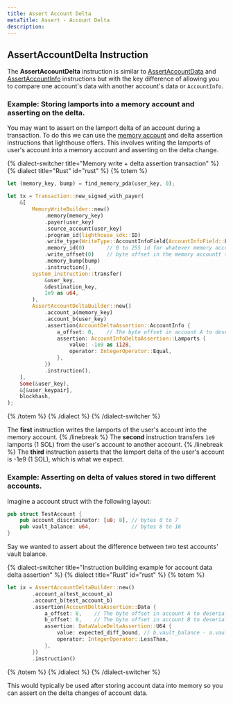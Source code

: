 ```yaml
---
title: Assert Account Delta
metaTitle: Assert - Account Delta
description:
---
```


## AssertAccountDelta Instruction

The **AssertAccountDelta** instruction is similar to [AssertAccountData](/assert/account-data) and [AssertAccountInfo](/assert/account-info) instructions but with the key difference of allowing you to compare one account's data with another account's data or `AccountInfo`.

### Example: Storing lamports into a memory account and asserting on the delta.

You may want to assert on the lamport delta of an account during a transaction.
To do this we can use the [memory account](/memory) and delta assertion instructions that lighthouse offers. This involves writing the lamports of user's account into a memory account and asserting on the delta change.

{% dialect-switcher title="Memory write + delta assertion transaction" %}
{% dialect title="Rust" id="rust" %}
{% totem %}

```rust
let (memory_key, bump) = find_memory_pda(user_key, 0);

let tx = Transaction::new_signed_with_payer(
    &[
        MemoryWriteBuilder::new()
            .memory(memory_key)
            .payer(user_key)
            .source_account(user_key)
            .program_id(lighthouse_sdk::ID)
            .write_type(WriteType::AccountInfoField(AccountInfoField::Lamports))
            .memory_id(0)       // 0 to 255 id for whatever memory account you want to access.
            .write_offset(0)    // byte offset in the memory accountt to write to.
            .memory_bump(bump)
            .instruction(),
        system_instruction::transfer(
            &user_key,
            &destination_key,
            1e9 as u64,
        ),
        AssertAccountDeltaBuilder::new()
            .account_a(memory_key)
            .account_b(user_key)
            .assertion(AccountDeltaAssertion::AccountInfo {
                a_offset: 0,    // The byte offset in account A to deserialize into a u64 (lamport).
                assertion: AccountInfoDeltaAssertion::Lamports {
                    value: -1e9 as i128,
                    operator: IntegerOperator::Equal,
                },
            })
            .instruction(),
    ],
    Some(&user_key),
    &[&user_keypair],
    blockhash,
);
```

{% /totem %}
{% /dialect %}
{% /dialect-switcher %}

The **first** instruction writes the lamports of the user's account into the memory account.
{% /linebreak %}
The **second** instruction transfers `1e9` lamports (1 SOL) from the user's account to another account.
{% /linebreak %}
The **third** instruction asserts that the lamport delta of the user's account is -1e9 (1 SOL), which is what we expect.

### Example: Asserting on delta of values stored in two different accounts.

Imagine a account struct with the following layout:

```rust
pub struct TestAccount {
    pub account_discriminator: [u8; 8], // bytes 0 to 7
    pub vault_balance: u64,             // bytes 8 to 16
}
```

Say we wanted to assert about the difference between two test accounts' vault balance.

{% dialect-switcher title="Instruction building example for account data delta assertion" %}
{% dialect title="Rust" id="rust" %}
{% totem %}

```rust
let ix = AssertAccountDeltaBuilder::new()
        .account_a(test_account_a)
        .account_b(test_account_b)
        .assertion(AccountDeltaAssertion::Data {
            a_offset: 8,    // The byte offset in account A to deserialize into a u64 (vault_balance).
            b_offset: 8,    // The byte offset in account B to deserialize into a u64 (vault_balance).
            assertion: DataValueDeltaAssertion::U64 {
                value: expected_diff_bound, // b.vault_balance - a.vault_balance
                operator: IntegerOperator::LessThan,
            },
        })
        .instruction()
```

{% /totem %}
{% /dialect %}
{% /dialect-switcher %}

This would typically be used after storing account data into memory so you can assert on the delta changes of account data.
